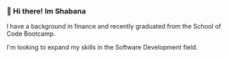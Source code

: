 ### 👋 Hi there! Im Shabana 


I have a background in finance and recently graduated from the School of Code Bootcamp.

I'm looking to expand my skills in the Software Development field.

